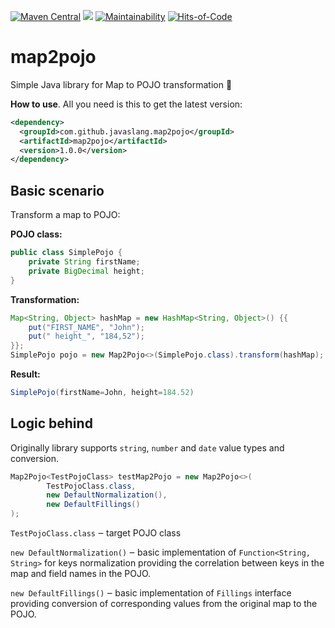 [![Maven Central](https://maven-badges.herokuapp.com/maven-central/com.github.javaslang.map2pojo/map2pojo/badge.svg)](https://maven-badges.herokuapp.com/maven-central/com.github.javaslang.map2pojo/map2pojo)
![](https://github.com/javaSlang/map2pojo/workflows/Java%20CI/badge.svg)
[![Maintainability](https://api.codeclimate.com/v1/badges/de8a444a25d12adfe9bb/maintainability)](https://codeclimate.com/github/javaSlang/map2pojo/maintainability)
[![Hits-of-Code](https://hitsofcode.com/github/javaSlang/map2pojo)](https://hitsofcode.com/view/github/javaSlang/map2pojo)
# map2pojo
Simple Java library for Map to POJO transformation 🧬

**How to use**.
All you need is this to get the latest version:
```xml
<dependency>
  <groupId>com.github.javaslang.map2pojo</groupId>
  <artifactId>map2pojo</artifactId>
  <version>1.0.0</version>
</dependency>
```

## Basic scenario

Transform a map to POJO:

**POJO class:**
```java
public class SimplePojo {
    private String firstName;
    private BigDecimal height;
}
```

**Transformation:**
```java
Map<String, Object> hashMap = new HashMap<String, Object>() {{
	put("FIRST_NAME", "John");
	put(" height_", "184,52");
}};
SimplePojo pojo = new Map2Pojo<>(SimplePojo.class).transform(hashMap);
```

**Result:**
```java
SimplePojo(firstName=John, height=184.52)
```

## Logic behind
Originally library supports `string`, `number` and `date` value types and conversion.

```java
Map2Pojo<TestPojoClass> testMap2Pojo = new Map2Pojo<>(
		TestPojoClass.class,
		new DefaultNormalization(),
		new DefaultFillings()
);
```
`TestPojoClass.class` ‒ target POJO class

`new DefaultNormalization()` ‒ basic implementation of `Function<String, String>` for keys normalization providing the correlation between keys in the map and field names in the POJO.

`new DefaultFillings()` ‒ basic implementation of `Fillings` interface providing conversion of corresponding values from the original map to the POJO.